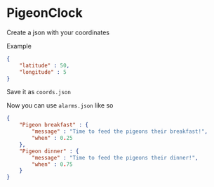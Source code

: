 # PigeonClock

Create a json with your coordinates

Example 

```json
{
    "latitude" : 50,
    "longitude" : 5
}
```

Save it as `coords.json`

Now you can use `alarms.json` like so

```json
{
    "Pigeon breakfast" : {
        "message" : "Time to feed the pigeons their breakfast!",
        "when" : 0.25
    },
    "Pigeon dinner" : {
        "message" : "Time to feed the pigeons their dinner!",
        "when" : 0.75
    }
}
```